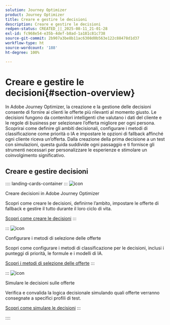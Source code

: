 ```yaml
---
solution: Journey Optimizer
product: Journey Optimizer
title: Creare e gestire le decisioni
description: Creare e gestire le decisioni
redpen-status: CREATED_||_2025-08-11_21-01-28
exl-id: fc968e54-e35b-4def-b8ad-1a181c81c738
source-git-commit: 2b907a3be8b11ac6308d0b563e122c88478d1d37
workflow-type: ht
source-wordcount: '188'
ht-degree: 100%

---
```


# Creare e gestire le decisioni{#section-overview}

In Adobe Journey Optimizer, la creazione e la gestione delle decisioni consente di fornire ai clienti le offerte più rilevanti al momento giusto. Le decisioni fungono da contenitori intelligenti che valutano i dati del cliente e le regole di business per selezionare l’offerta migliore per ogni persona. Scoprirai come definire gli ambiti decisionali, configurare i metodi di classificazione come priorità o IA e impostare le opzioni di fallback affinché ogni cliente riceva un’offerta. Dalla creazione della prima decisione a un test con simulazioni, questa guida suddivide ogni passaggio e ti fornisce gli strumenti necessari per personalizzare le esperienze e stimolare un coinvolgimento significativo.

## Creare e gestire decisioni

:::: landing-cards-container
:::
![icon](https://cdn.experienceleague.adobe.com/icons/circle-play.svg)

Creare decisioni in Adobe Journey Optimizer

Scopri come creare le decisioni, definirne l’ambito, impostare le offerte di fallback e gestire il tutto durante il loro ciclo di vita.

[Scopri come creare le decisioni](../using/offers/offer-activities/create-offer-activities.md)
:::

:::
![icon](https://cdn.experienceleague.adobe.com/icons/gear.svg)

Configurare i metodi di selezione delle offerte

Scopri come configurare i metodi di classificazione per le decisioni, inclusi i punteggi di priorità, le formule e i modelli di IA.

[Scopri i metodi di selezione delle offerte](../using/offers/offer-activities/configure-offer-selection.md)
:::

:::
![icon](https://cdn.experienceleague.adobe.com/icons/code-branch.svg)

Simulare le decisioni sulle offerte

Verifica e convalida la logica decisionale simulando quali offerte verranno consegnate a specifici profili di test.

[Scopri come simulare le decisioni](../using/offers/offer-activities/simulation.md)
:::

::::

